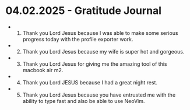 # 04.02.2025 - Gratitude Journal

- 1. Thank you Lord Jesus because I was able to make some serious progress today with the profile exporter work.
- 2. Thank you Lord Jesus because my wife is super hot and gorgeous.
- 3. Thank you Lord Jesus for giving me the amazing tool of this macbook air m2.
- 4. Thank you Lord JESUS because I had a great night rest.
- 5. Thank you Lord Jesus because you have entrusted me with the ability to type fast and also be able to use NeoVim.
